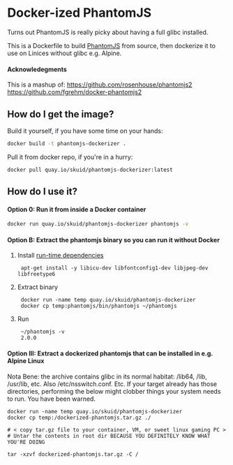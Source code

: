# Docker-ized PhantomJS

Turns out PhantomJS is really picky about having a full glibc installed.

This is a Dockerfile to build [PhantomJS](https://github.com/ariya/phantomjs) from source, then dockerize it to use on Linices without glibc e.g. Alpine.

#### Acknowledegments ####

This is a mashup of:
https://github.com/rosenhouse/phantomjs2
https://github.com/fgrehm/docker-phantomjs2

## How do I get the image?

Build it yourself, if you have some time on your hands:

```bash
docker build -t phantomjs-dockerizer .
```

Pull it from docker repo, if you're in a hurry:

```bash
docker pull quay.io/skuid/phantomjs-dockerizer:latest
```

## How do I use it?

#### Option 0: Run it from inside a Docker container

```bash
docker run quay.io/skuid/phantomjs-dockerizer phantomjs -v
```


#### Option B: Extract the phantomjs binary so you can run it without Docker

1. Install [run-time dependencies](https://github.com/rosenhouse/phantomjs2/blob/master/Dockerfile#L10)

        apt-get install -y libicu-dev libfontconfig1-dev libjpeg-dev libfreetype6


2. Extract binary

        docker run -name temp quay.io/skuid/phantomjs-dockerizer
        docker cp temp:phantomjs/bin/phantomjs ~/phantomjs


3. Run

        ~/phantomjs -v
        2.0.0


#### Option III: Extract a dockerized phantomjs that can be installed in e.g. Alpine Linux

Nota Bene: the archive contains glibc in its normal habitat: /lib64, /lib, /usr/lib, etc. Also /etc/nsswitch.conf. Etc. If your target already has those directories, performing the below might clobber things your system needs to run. You have been warned.

    docker run -name temp quay.io/skuid/phantomjs-dockerizer
    docker cp temp:/dockerized-phantomjs.tar.gz ./

    # < copy tar.gz file to your container, VM, or sweet linux gaming PC >
    # Untar the contents in root dir BECAUSE YOU DEFINITELY KNOW WHAT YOU'RE DOING

    tar -xzvf dockerized-phantomjs.tar.gz -C /
